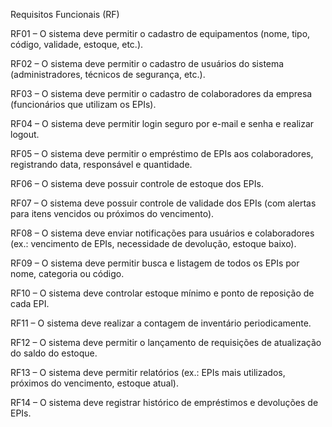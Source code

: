 Requisitos Funcionais (RF)

RF01 – O sistema deve permitir o cadastro de equipamentos (nome, tipo, código, validade, estoque, etc.).

RF02 – O sistema deve permitir o cadastro de usuários do sistema (administradores, técnicos de segurança, etc.).

RF03 – O sistema deve permitir o cadastro de colaboradores da empresa (funcionários que utilizam os EPIs).

RF04 – O sistema deve permitir login seguro por e-mail e senha e realizar logout.

RF05 – O sistema deve permitir o empréstimo de EPIs aos colaboradores, registrando data, responsável e quantidade.

RF06 – O sistema deve possuir controle de estoque dos EPIs.

RF07 – O sistema deve possuir controle de validade dos EPIs (com alertas para itens vencidos ou próximos do vencimento).

RF08 – O sistema deve enviar notificações para usuários e colaboradores (ex.: vencimento de EPIs, necessidade de devolução, estoque baixo).

RF09 – O sistema deve permitir busca e listagem de todos os EPIs por nome, categoria ou código.

RF10 – O sistema deve controlar estoque mínimo e ponto de reposição de cada EPI.

RF11 – O sistema deve realizar a contagem de inventário periodicamente.

RF12 – O sistema deve permitir o lançamento de requisições de atualização do saldo do estoque.

RF13 – O sistema deve permitir relatórios (ex.: EPIs mais utilizados, próximos do vencimento, estoque atual).

RF14 – O sistema deve registrar histórico de empréstimos e devoluções de EPIs.